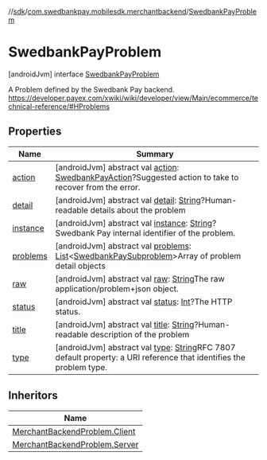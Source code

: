 //[sdk](../../../index.md)/[com.swedbankpay.mobilesdk.merchantbackend](../index.md)/[SwedbankPayProblem](index.md)



# SwedbankPayProblem  
 [androidJvm] interface [SwedbankPayProblem](index.md)

A Problem defined by the Swedbank Pay backend. https://developer.payex.com/xwiki/wiki/developer/view/Main/ecommerce/technical-reference/#HProblems

   


## Properties  
  
|  Name |  Summary | 
|---|---|
| <a name="com.swedbankpay.mobilesdk.merchantbackend/SwedbankPayProblem/action/#/PointingToDeclaration/"></a>[action](action.md)| <a name="com.swedbankpay.mobilesdk.merchantbackend/SwedbankPayProblem/action/#/PointingToDeclaration/"></a> [androidJvm] abstract val [action](action.md): [SwedbankPayAction](../index.md#853214653%2FClasslikes%2F462465411)?Suggested action to take to recover from the error.   <br>|
| <a name="com.swedbankpay.mobilesdk.merchantbackend/SwedbankPayProblem/detail/#/PointingToDeclaration/"></a>[detail](detail.md)| <a name="com.swedbankpay.mobilesdk.merchantbackend/SwedbankPayProblem/detail/#/PointingToDeclaration/"></a> [androidJvm] abstract val [detail](detail.md): [String](https://kotlinlang.org/api/latest/jvm/stdlib/kotlin/-string/index.html)?Human-readable details about the problem   <br>|
| <a name="com.swedbankpay.mobilesdk.merchantbackend/SwedbankPayProblem/instance/#/PointingToDeclaration/"></a>[instance](instance.md)| <a name="com.swedbankpay.mobilesdk.merchantbackend/SwedbankPayProblem/instance/#/PointingToDeclaration/"></a> [androidJvm] abstract val [instance](instance.md): [String](https://kotlinlang.org/api/latest/jvm/stdlib/kotlin/-string/index.html)?Swedbank Pay internal identifier of the problem.   <br>|
| <a name="com.swedbankpay.mobilesdk.merchantbackend/SwedbankPayProblem/problems/#/PointingToDeclaration/"></a>[problems](problems.md)| <a name="com.swedbankpay.mobilesdk.merchantbackend/SwedbankPayProblem/problems/#/PointingToDeclaration/"></a> [androidJvm] abstract val [problems](problems.md): [List](https://kotlinlang.org/api/latest/jvm/stdlib/kotlin.collections/-list/index.html)<[SwedbankPaySubproblem](../-swedbank-pay-subproblem/index.md)>Array of problem detail objects   <br>|
| <a name="com.swedbankpay.mobilesdk.merchantbackend/SwedbankPayProblem/raw/#/PointingToDeclaration/"></a>[raw](raw.md)| <a name="com.swedbankpay.mobilesdk.merchantbackend/SwedbankPayProblem/raw/#/PointingToDeclaration/"></a> [androidJvm] abstract val [raw](raw.md): [String](https://kotlinlang.org/api/latest/jvm/stdlib/kotlin/-string/index.html)The raw application/problem+json object.   <br>|
| <a name="com.swedbankpay.mobilesdk.merchantbackend/SwedbankPayProblem/status/#/PointingToDeclaration/"></a>[status](status.md)| <a name="com.swedbankpay.mobilesdk.merchantbackend/SwedbankPayProblem/status/#/PointingToDeclaration/"></a> [androidJvm] abstract val [status](status.md): [Int](https://kotlinlang.org/api/latest/jvm/stdlib/kotlin/-int/index.html)?The HTTP status.   <br>|
| <a name="com.swedbankpay.mobilesdk.merchantbackend/SwedbankPayProblem/title/#/PointingToDeclaration/"></a>[title](title.md)| <a name="com.swedbankpay.mobilesdk.merchantbackend/SwedbankPayProblem/title/#/PointingToDeclaration/"></a> [androidJvm] abstract val [title](title.md): [String](https://kotlinlang.org/api/latest/jvm/stdlib/kotlin/-string/index.html)?Human-readable description of the problem   <br>|
| <a name="com.swedbankpay.mobilesdk.merchantbackend/SwedbankPayProblem/type/#/PointingToDeclaration/"></a>[type](type.md)| <a name="com.swedbankpay.mobilesdk.merchantbackend/SwedbankPayProblem/type/#/PointingToDeclaration/"></a> [androidJvm] abstract val [type](type.md): [String](https://kotlinlang.org/api/latest/jvm/stdlib/kotlin/-string/index.html)RFC 7807 default property: a URI reference that identifies the problem type.   <br>|


## Inheritors  
  
|  Name | 
|---|
| <a name="com.swedbankpay.mobilesdk.merchantbackend/MerchantBackendProblem.Client.SwedbankPay///PointingToDeclaration/"></a>[MerchantBackendProblem.Client](../-merchant-backend-problem/-client/-swedbank-pay/index.md)|
| <a name="com.swedbankpay.mobilesdk.merchantbackend/MerchantBackendProblem.Server.SwedbankPay///PointingToDeclaration/"></a>[MerchantBackendProblem.Server](../-merchant-backend-problem/-server/-swedbank-pay/index.md)|

